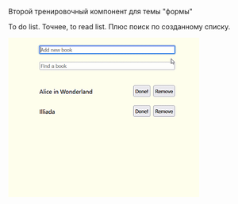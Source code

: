 Второй тренировочный компонент для темы "формы"

To do list. Точнее, to read list. Плюс поиск по созданному списку.

![toReadList](./ToRead.gif)